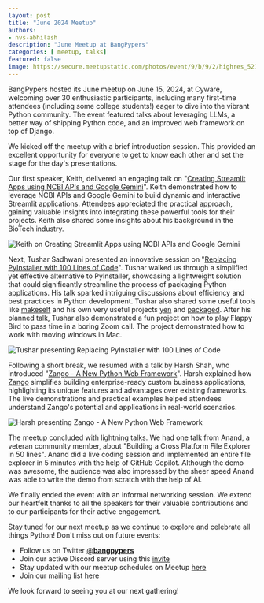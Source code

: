 ```yaml
---
layout: post
title: "June 2024 Meetup"
authors:
- nvs-abhilash
description: "June Meetup at BangPypers"
categories: [ meetup, talks]
featured: false
image: https://secure.meetupstatic.com/photos/event/9/b/9/2/highres_521739826.webp
---
```


BangPypers hosted its June meetup on June 15, 2024, at Cyware, welcoming over 30 enthusiastic participants, including many first-time attendees (including some college students!) eager to dive into the vibrant Python community. The event featured talks about leveraging LLMs, a better way of shipping Python code, and an improved web framework on top of Django.

We kicked off the meetup with a brief introduction session. This provided an excellent opportunity for everyone to get to know each other and set the stage for the day's presentations.

Our first speaker, Keith, delivered an engaging talk on "[Creating Streamlit Apps using NCBI APIs and Google Gemini](https://github.com/bangpypers/meetup-talks/issues/30)". Keith demonstrated how to leverage NCBI APIs and Google Gemini to build dynamic and interactive Streamlit applications. Attendees appreciated the practical approach, gaining valuable insights into integrating these powerful tools for their projects. Keith also shared some insights about his background in the BioTech industry.

![Keith on Creating Streamlit Apps using NCBI APIs and Google Gemini](https://secure.meetupstatic.com/photos/event/9/b/8/9/highres_521739817.webp)

Next, Tushar Sadhwani presented an innovative session on "[Replacing PyInstaller with 100 Lines of Code](https://github.com/bangpypers/meetup-talks/issues/31)". Tushar walked us through a simplified yet effective alternative to PyInstaller, showcasing a lightweight solution that could significantly streamline the process of packaging Python applications. His talk sparked intriguing discussions about efficiency and best practices in Python development. Tushar also shared some useful tools like [makeself](https://makeself.io/) and his own very useful projects [yen](https://github.com/tusharsadhwani/yen) and [packaged](https://github.com/tusharsadhwani/packaged). After his planned talk, Tushar also demonstrated a fun project on how to play Flappy Bird to pass time in a boring Zoom call. The project demonstrated how to work with moving windows in Mac.

![Tushar presenting Replacing PyInstaller with 100 Lines of Code](https://secure.meetupstatic.com/photos/event/9/b/8/b/highres_521739819.webp)

Following a short break, we resumed with a talk by Harsh Shah, who introduced "[Zango - A New Python Web Framework](https://github.com/bangpypers/meetup-talks/issues/32)". Harsh explained how [Zango](https://github.com/Healthlane-Technologies/Zango) simplifies building enterprise-ready custom business applications, highlighting its unique features and advantages over existing frameworks. The live demonstrations and practical examples helped attendees understand Zango's potential and applications in real-world scenarios.

![Harsh presenting Zango - A New Python Web Framework](https://secure.meetupstatic.com/photos/event/9/b/8/f/highres_521739823.webp)

The meetup concluded with lightning talks. We had one talk from Anand, a veteran community member, about "Building a Cross Platform File Explorer in 50 lines". Anand did a live coding session and implemented an entire file explorer in 5 minutes with the help of GitHub Copilot. Although the demo was awesome, the audience was also impressed by the sheer speed Anand was able to write the demo from scratch with the help of AI.

We finally ended the event with an informal networking session. We extend our heartfelt thanks to all the speakers for their valuable contributions and to our participants for their active engagement.

Stay tuned for our next meetup as we continue to explore and celebrate all things Python! Don't miss out on future events:
- Follow us on Twitter [@__bangpypers__](https://twitter.com/__bangpypers__)
- Join our active Discord server using this [invite](https://discord.gg/Tnhbqh33zd)
- Stay updated with our meetup schedules on Meetup [here](https://www.meetup.com/BangPypers/)
- Join our mailing list [here](https://mail.python.org/mailman/listinfo/bangpypers)

We look forward to seeing you at our next gathering!
